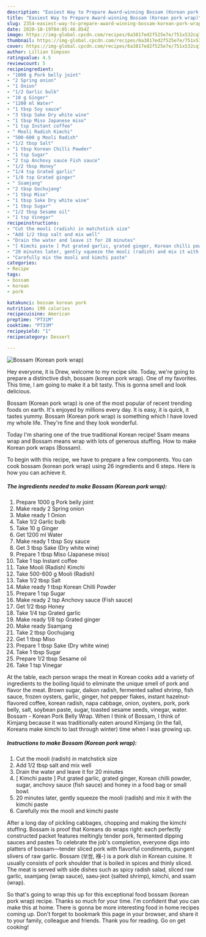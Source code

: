 ```yaml
---
description: "Easiest Way to Prepare Award-winning Bossam (Korean pork wrap)"
title: "Easiest Way to Prepare Award-winning Bossam (Korean pork wrap)"
slug: 2354-easiest-way-to-prepare-award-winning-bossam-korean-pork-wrap
date: 2020-10-19T04:05:46.054Z
image: https://img-global.cpcdn.com/recipes/6a3817ed2f525e7e/751x532cq70/bossam-korean-pork-wrap-recipe-main-photo.jpg
thumbnail: https://img-global.cpcdn.com/recipes/6a3817ed2f525e7e/751x532cq70/bossam-korean-pork-wrap-recipe-main-photo.jpg
cover: https://img-global.cpcdn.com/recipes/6a3817ed2f525e7e/751x532cq70/bossam-korean-pork-wrap-recipe-main-photo.jpg
author: Lillian Simpson
ratingvalue: 4.5
reviewcount: 5
recipeingredient:
- "1000 g Pork belly joint"
- "2 Spring onion"
- "1 Onion"
- "1/2 Garlic bulb"
- "10 g Ginger"
- "1200 ml Water"
- "1 tbsp Soy sauce"
- "3 tbsp Sake Dry white wine"
- "1 tbsp Miso Japanese miso"
- "1 tsp Instant coffee"
- " Mooli Radish Kimchi"
- "500-600 g Mooli Radish"
- "1/2 tbsp Salt"
- "1 tbsp Korean Chilli Powder"
- "1 tsp Sugar"
- "2 tsp Anchovy sauce Fish sauce"
- "1/2 tbsp Honey"
- "1/4 tsp Grated garlic"
- "1/8 tsp Grated ginger"
- " Ssamjang"
- "2 tbsp Gochujang"
- "1 tbsp Miso"
- "1 tbsp Sake Dry white wine"
- "1 tbsp Sugar"
- "1/2 tbsp Sesame oil"
- "1 tsp Vinegar"
recipeinstructions:
- "Cut the mooli (radish) in matchstick size"
- "Add 1/2 tbsp salt and mix well"
- "Drain the water and leave it for 20 minutes"
- "[ Kimchi paste ] Put grated garlic, grated ginger, Korean chilli powder, sugar, anchovy sauce (fish sauce) and honey in a food bag or small bowl."
- "20 minutes later, gently squeeze the mooli (radish) and mix it with the kimchi paste"
- "Carefully mix the mooli and kimchi paste"
categories:
- Recipe
tags:
- bossam
- korean
- pork

katakunci: bossam korean pork 
nutrition: 199 calories
recipecuisine: American
preptime: "PT31M"
cooktime: "PT33M"
recipeyield: "1"
recipecategory: Dessert

---
```



![Bossam (Korean pork wrap)](https://img-global.cpcdn.com/recipes/6a3817ed2f525e7e/751x532cq70/bossam-korean-pork-wrap-recipe-main-photo.jpg)

Hey everyone, it is Drew, welcome to my recipe site. Today, we're going to prepare a distinctive dish, bossam (korean pork wrap). One of my favorites. This time, I am going to make it a bit tasty. This is gonna smell and look delicious.

Bossam (Korean pork wrap) is one of the most popular of recent trending foods on earth. It's enjoyed by millions every day. It is easy, it is quick, it tastes yummy. Bossam (Korean pork wrap) is something which I have loved my whole life. They're fine and they look wonderful.

Today I&#39;m sharing one of the true traditional Korean recipe! Ssam means wrap and Bossam means wrap with lots of generous stuffing. How to make Korean pork wraps (Bossam).


To begin with this recipe, we have to prepare a few components. You can cook bossam (korean pork wrap) using 26 ingredients and 6 steps. Here is how you can achieve it.

<!--inarticleads1-->

##### The ingredients needed to make Bossam (Korean pork wrap):

1. Prepare 1000 g Pork belly joint
1. Make ready 2 Spring onion
1. Make ready 1 Onion
1. Take 1/2 Garlic bulb
1. Take 10 g Ginger
1. Get 1200 ml Water
1. Make ready 1 tbsp Soy sauce
1. Get 3 tbsp Sake (Dry white wine)
1. Prepare 1 tbsp Miso (Japanese miso)
1. Take 1 tsp Instant coffee
1. Take  Mooli (Radish) Kimchi
1. Take 500-600 g Mooli (Radish)
1. Take 1/2 tbsp Salt
1. Make ready 1 tbsp Korean Chilli Powder
1. Prepare 1 tsp Sugar
1. Make ready 2 tsp Anchovy sauce (Fish sauce)
1. Get 1/2 tbsp Honey
1. Take 1/4 tsp Grated garlic
1. Make ready 1/8 tsp Grated ginger
1. Make ready  Ssamjang
1. Take 2 tbsp Gochujang
1. Get 1 tbsp Miso
1. Prepare 1 tbsp Sake (Dry white wine)
1. Take 1 tbsp Sugar
1. Prepare 1/2 tbsp Sesame oil
1. Take 1 tsp Vinegar


At the table, each person wraps the meat in Korean cooks add a variety of ingredients to the boiling liquid to eliminate the unique smell of pork and flavor the meat. Brown sugar, daikon radish, fermented salted shrimp, fish sauce, frozen oysters, garlic, ginger, hot pepper flakes, instant hazelnut-flavored coffee, korean radish, napa cabbage, onion, oysters, pork, pork belly, salt, soybean paste, sugar, toasted sesame seeds, vinegar, water. Bossam - Korean Pork Belly Wrap. When I think of Bossam, I think of Kimjang because it was traditionally eaten around Kimjang (in the fall, Koreans make kimchi to last through winter) time when I was growing up. 

<!--inarticleads2-->

##### Instructions to make Bossam (Korean pork wrap):

1. Cut the mooli (radish) in matchstick size
1. Add 1/2 tbsp salt and mix well
1. Drain the water and leave it for 20 minutes
1. [ Kimchi paste ] Put grated garlic, grated ginger, Korean chilli powder, sugar, anchovy sauce (fish sauce) and honey in a food bag or small bowl.
1. 20 minutes later, gently squeeze the mooli (radish) and mix it with the kimchi paste
1. Carefully mix the mooli and kimchi paste


After a long day of pickling cabbages, chopping and making the kimchi stuffing. Bossam is proof that Koreans do wraps right: each perfectly constructed packet features meltingly tender pork, fermented dipping sauces and pastes To celebrate the job&#39;s completion, everyone digs into platters of bossam—tender sliced pork with flavorful condiments, pungent slivers of raw garlic. Bossam (보쌈, 褓-) is a pork dish in Korean cuisine. It usually consists of pork shoulder that is boiled in spices and thinly sliced. The meat is served with side dishes such as spicy radish salad, sliced raw garlic, ssamjang (wrap sauce), saeu-jeot (salted shrimp), kimchi, and ssam (wrap). 

So that's going to wrap this up for this exceptional food bossam (korean pork wrap) recipe. Thanks so much for your time. I'm confident that you can make this at home. There is gonna be more interesting food in home recipes coming up. Don't forget to bookmark this page in your browser, and share it to your family, colleague and friends. Thank you for reading. Go on get cooking!
